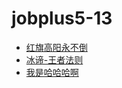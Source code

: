 # jobplus5-13
* [红旗高阳永不倒](https://github.com/hengsun)
* [冰谛-王者法则](https://github.com/zeropy)
* [我是哈哈哈啊](https://github.com/Sogues)

